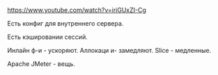 https://www.youtube.com/watch?v=iriGUxZI-Cg

Есть конфиг для внутреннего сервера.

Есть кэшировании сессий.

Инлайн ф-и - ускоряют.
Аллокаци и- замедляют.
Slice - медленные.

Apache JMeter - вещь.

